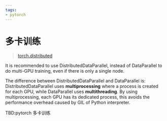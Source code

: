 ```yaml
---
tags:
- pytorch
---
```


# 多卡训练

> [torch.distributed](https://docs.pytorch.org/docs/stable/distributed.html)

It is recommended to use DistributedDataParallel, instead of DataParallel to do multi-GPU training, even if there is only a single node.

The difference between DistributedDataParallel and DataParallel is: DistributedDataParallel uses **multiprocessing** where a process is created for each GPU, while DataParallel uses **multithreading**. By using multiprocessing, each GPU has its dedicated process, this avoids the performance overhead caused by GIL of Python interpreter.

TBD:pytorch 多卡训练